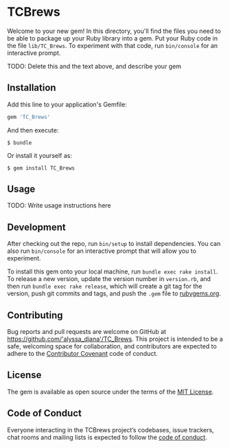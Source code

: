 # TCBrews

Welcome to your new gem! In this directory, you'll find the files you need to be able to package up your Ruby library into a gem. Put your Ruby code in the file `lib/TC_Brews`. To experiment with that code, run `bin/console` for an interactive prompt.

TODO: Delete this and the text above, and describe your gem

## Installation

Add this line to your application's Gemfile:

```ruby
gem 'TC_Brews'
```

And then execute:

    $ bundle

Or install it yourself as:

    $ gem install TC_Brews

## Usage

TODO: Write usage instructions here

## Development

After checking out the repo, run `bin/setup` to install dependencies. You can also run `bin/console` for an interactive prompt that will allow you to experiment.

To install this gem onto your local machine, run `bundle exec rake install`. To release a new version, update the version number in `version.rb`, and then run `bundle exec rake release`, which will create a git tag for the version, push git commits and tags, and push the `.gem` file to [rubygems.org](https://rubygems.org).

## Contributing

Bug reports and pull requests are welcome on GitHub at https://github.com/'alyssa_diana'/TC_Brews. This project is intended to be a safe, welcoming space for collaboration, and contributors are expected to adhere to the [Contributor Covenant](http://contributor-covenant.org) code of conduct.

## License

The gem is available as open source under the terms of the [MIT License](https://opensource.org/licenses/MIT).

## Code of Conduct

Everyone interacting in the TCBrews project’s codebases, issue trackers, chat rooms and mailing lists is expected to follow the [code of conduct](https://github.com/'alyssa_diana'/TC_Brews/blob/master/CODE_OF_CONDUCT.md).
